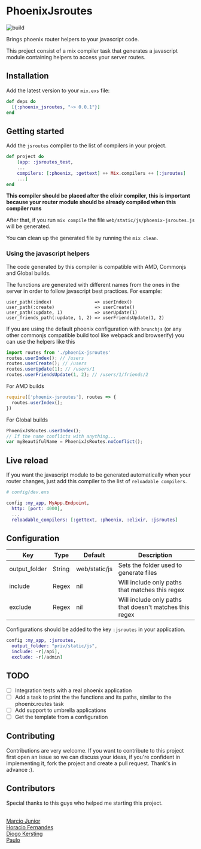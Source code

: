# PhoenixJsroutes

![build](https://travis-ci.org/tiagoengel/phoenix-jsroutes.svg?branch=master)

Brings phoenix router helpers to your javascript code.

This project consist of a mix compiler task that generates a javascript
module containing helpers to access your server routes.

## Installation

Add the latest version to your ```mix.exs``` file:
```elixir
def deps do
  [{:phoenix_jsroutes, "~> 0.0.1"}]
end
```

## Getting started

Add the ```jsroutes``` compiler to the list of compilers in your project.

```elixir
def project do
    [app: :jsroutes_test,
    ...
    compilers: [:phoenix, :gettext] ++ Mix.compilers ++ [:jsroutes]
    ...]
end
```
**This compiler should be placed after the elixir compiler, this is important because your router module should be already compiled when this compiler runs**

After that, if you run ```mix compile``` the file ```web/static/js/phoenix-jsroutes.js```
will be generated.

You can clean up the generated file by running the ```mix clean```.

### Using the javascript helpers
The code generated by this compiler is compatible with AMD, Commonjs and Global builds.

The functions are generated with different names from the ones in the server in order to follow javascript best practices. For example:

	user_path(:index)                => userIndex()
	user_path(:create)               => userCreate()
	user_path(:update, 1)            => userUpdate(1)
	user_friends_path(:update, 1, 2) => userFriendsUpdate(1, 2)


If you are using the default phoenix configuration with ```brunchjs``` (or any other commonjs compatible build tool like webpack and browserify) you can use the helpers like this

```javascript
import routes from './phoenix-jsroutes'
routes.userIndex(); // /users
routes.userCreate(); // /users
routes.userUpdate(1); // /users/1
routes.userFriendsUpdate(1, 2); // /users/1/friends/2
```

For AMD builds
```javascript
require(['phoenix-jsroutes'], routes => {
  routes.userIndex();
})
```

For Global builds
```javascript
PhoenixJsRoutes.userIndex();
// If the name conflicts with anything...
var myBeautifulName = PhoenixJsRoutes.noConflict();
```

## Live reload

If you want the javascript module to be generated automatically when your router changes, just add this compiler to the list of ```reloadable compilers```.

```elixir
# config/dev.exs

config :my_app, MyApp.Endpoint,
  http: [port: 4000],
  ...
  reloadable_compilers: [:gettext, :phoenix, :elixir, :jsroutes]
```

## Configuration

Key | Type | Default | Description  |
| --- | --- | --- | --- |
output_folder | String | web/static/js | Sets the folder used to generate files
include | Regex | nil | Will include only paths that matches this regex
exclude | Regex | nil | Will include only paths that doesn't matches this regex

Configurations should be added to the key ```:jsroutes``` in your application.
```elixir
config :my_app, :jsroutes,
  output_folder: "priv/static/js",
  include: ~r[/api],
  exclude: ~r[/admin]
```

## TODO

- [ ] Integration tests with a real phoenix application
- [ ] Add a task to print the the functions and its paths, similar to the phoenix.routes task
- [ ] Add support to umbrella applications
- [ ] Get the template from a configuration

## Contributing

Contributions are very welcome. If you want to contribute to this project first
open an issue so we can discuss your ideas, if you're confident in implementing it, fork the project and create a pull request. Thank's in advance :).

## Contributors

Special thanks to this guys who helped me starting this project.

<br/>[Marcio Junior](https://github.com/marcioj)
<br/>[Horacio Fernandes](https://github.com/horaciosystem)
<br/>[Diogo Kersting](https://github.com/diogovk)
<br/>[Paulo](https://github.com/paaulo)
